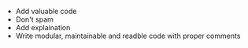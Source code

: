 - Add valuable code
- Don't spam
- Add explaination
- Write modular, maintainable and readble code with proper comments
